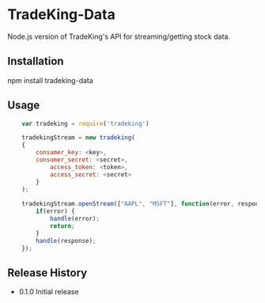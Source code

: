 TradeKing-Data
=========

Node.js version of TradeKing's API for streaming/getting stock data.

## Installation

  npm install tradeking-data

## Usage

```javascript
	var tradeking = require('tradeking')

	tradekingStream = new tradeking(
  	{
  		consumer_key: <key>, 
  		consumer_secret: <secret>, 
			access_token: <token>, 
			access_secret: <secret>
		}
	);
	
	tradekingStream.openStream(["AAPL", "MSFT"], function(error, response) {
		if(error) {
			handle(error);
			return;
		}
		handle(response);
	});
```

## Release History

* 0.1.0 Initial release